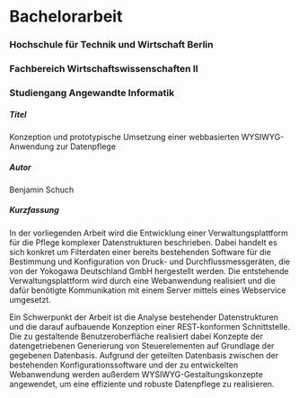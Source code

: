 # Bachelorarbeit

### Hochschule für Technik und Wirtschaft Berlin
### Fachbereich Wirtschaftswissenschaften II
### Studiengang Angewandte Informatik

##### Titel

Konzeption und prototypische Umsetzung einer webbasierten WYSIWYG-Anwendung zur Datenpflege

##### Autor

Benjamin Schuch

##### Kurzfassung

In der vorliegenden Arbeit wird die Entwicklung einer Verwaltungsplattform für die Pflege komplexer Datenstrukturen beschrieben. Dabei handelt es sich konkret um Filterdaten einer bereits bestehenden Software für die Bestimmung und Konfiguration von Druck- und Durchflussmessgeräten, die von der Yokogawa Deutschland GmbH hergestellt werden. Die entstehende Verwaltungsplattform wird durch eine Webanwendung realisiert und die dafür benötigte Kommunikation mit einem Server mittels eines Webservice umgesetzt.

Ein Schwerpunkt der Arbeit ist die Analyse bestehender Datenstrukturen und die darauf aufbauende Konzeption einer REST-konformen Schnittstelle. Die zu gestaltende Benutzeroberfläche realisiert dabei Konzepte der datengetriebenen Generierung von Steuerelementen auf Grundlage der gegebenen Datenbasis. Aufgrund der geteilten Datenbasis zwischen der bestehenden Konfigurationssoftware und der zu entwickelten Webanwendung werden außerdem WYSIWYG-Gestaltungskonzepte angewendet, um eine effiziente und robuste Datenpflege zu realisieren.

